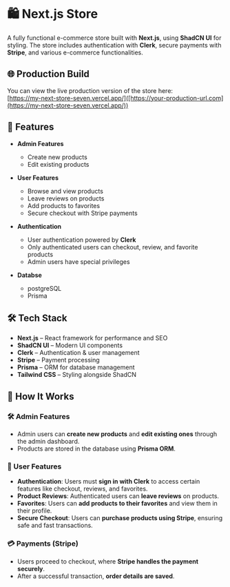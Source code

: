 # 🛍️ Next.js Store

A fully functional e-commerce store built with **Next.js**, using **ShadCN UI** for styling. The store includes authentication with **Clerk**, secure payments with **Stripe**, and various e-commerce functionalities.

## 🌐 Production Build

You can view the live production version of the store here:  
[https://my-next-store-seven.vercel.app/]([https://your-production-url.com](https://my-next-store-seven.vercel.app/))

## 🚀 Features

- **Admin Features**
  - Create new products
  - Edit existing products

- **User Features**
  - Browse and view products
  - Leave reviews on products
  - Add products to favorites
  - Secure checkout with Stripe payments

- **Authentication**
  - User authentication powered by **Clerk**
  - Only authenticated users can checkout, review, and favorite products
  - Admin users have special privileges
    
- **Databse**
  - postgreSQL
  - Prisma

## 🛠️ Tech Stack

- **Next.js** – React framework for performance and SEO
- **ShadCN UI** – Modern UI components
- **Clerk** – Authentication & user management
- **Stripe** – Payment processing
- **Prisma** – ORM for database management
- **Tailwind CSS** – Styling alongside ShadCN

## 🔎 How It Works

### 🛠 Admin Features
- Admin users can **create new products** and **edit existing ones** through the admin dashboard.  
- Products are stored in the database using **Prisma ORM**.

### 👥 User Features
- **Authentication**: Users must **sign in with Clerk** to access certain features like checkout, reviews, and favorites.  
- **Product Reviews**: Authenticated users can **leave reviews** on products.  
- **Favorites**: Users can **add products to their favorites** and view them in their profile.  
- **Secure Checkout**: Users can **purchase products using Stripe**, ensuring safe and fast transactions.  

### 💳 Payments (Stripe)
- Users proceed to checkout, where **Stripe handles the payment securely**.  
- After a successful transaction, **order details are saved**.  


